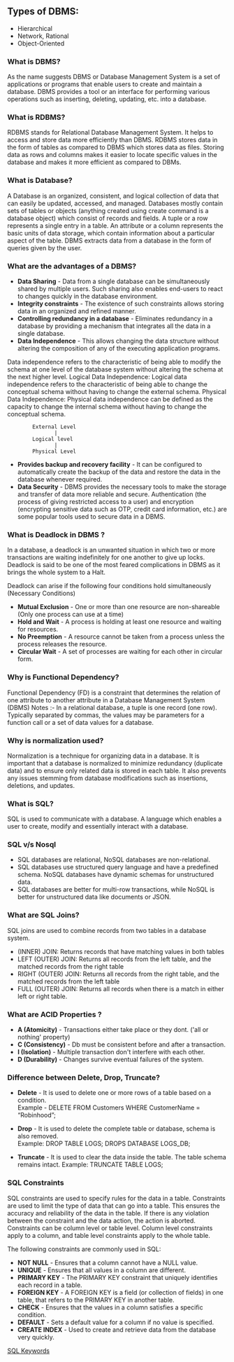 ## Types of DBMS: 
* Hierarchical
* Network, Rational
* Object-Oriented

### What is DBMS?

As the name suggests DBMS or Database Management System is a set of applications or programs that enable users to create and maintain a database. DBMS provides a tool or an interface for performing various operations such as inserting, deleting, updating, etc. into a database.

### What is RDBMS?

RDBMS stands for Relational Database Management System. It helps to access and store data more efficiently than DBMS. RDBMS stores data in the form of tables as compared to DBMS which stores data as files. Storing data as rows and columns makes it easier to locate specific values in the database and makes it more efficient as compared to DBMs.


### What is Database?

A Database is an organized, consistent, and logical collection of data that can easily be updated, accessed, and managed. Databases mostly contain sets of tables or objects (anything created using create command is a database object) which consist of records and fields. 
A tuple or a row represents a single entry in a table. An attribute or a column represents the basic units of data storage, which contain information about a particular aspect of the table. DBMS extracts data from a database in the form of queries given by the user.

### What are the advantages of a DBMS?

* **Data Sharing** - Data from a single database can be simultaneously shared by multiple users. Such sharing also enables end-users to react to changes quickly in the database environment.
* **Integrity constraints** - The existence of such constraints allows storing data in an organized and refined manner.
* **Controlling redundancy in a database** - Eliminates redundancy in a database by providing a mechanism that integrates all the data in a single database.
* **Data Independence** - This allows changing the data structure without altering the composition of any of the executing application programs.

Data independence refers to the characteristic of being able to modify the schema at one level of the database system without altering the schema at the next higher level.
Logical Data Independence: Logical data independence refers to the characteristic of being able to change the conceptual schema without having to change the external schema.
Physical Data Independence: Physical data independence can be defined as the capacity to change the internal schema without having to change the conceptual schema.

            External Level
                   |
            Logical level
                   |
            Physical Level

* **Provides backup and recovery facility** - It can be configured to automatically create the backup of the data and restore the data in the database whenever required.
* **Data Security** - DBMS provides the necessary tools to make the storage and transfer of data more reliable and secure. Authentication (the process of giving restricted access to a user) and encryption (encrypting sensitive data such as OTP, credit card information, etc.) are some popular tools used to secure data in a DBMS.

### What is Deadlock in DBMS ?

In a database, a deadlock is an unwanted situation in which two or more transactions are waiting indefinitely for one another to give up locks. Deadlock is said to be one of the most feared complications in DBMS as it brings the whole system to a Halt.

Deadlock can arise if the following four conditions hold simultaneously (Necessary Conditions) 

* **Mutual Exclusion** - One or more than one resource are non-shareable (Only one process can use at a time) 
* **Hold and Wait** - A process is holding at least one resource and waiting for resources. 
* **No Preemption** - A resource cannot be taken from a process unless the process releases the resource. 
* **Circular Wait** - A set of processes are waiting for each other in circular form. 


### Why is Functional Dependency? 
Functional Dependency (FD) is a constraint that determines the relation of one attribute to another attribute in a Database Management System (DBMS)
 Notes :- In a relational database, a tuple is one record (one row). Typically separated by commas, the values may be parameters for a function call or a set of data values for a database.

### Why is normalization used?

Normalization is a technique for organizing data in a database. It is important that a database is normalized to minimize redundancy (duplicate data) and to ensure only related data is stored in each table. It also prevents any issues stemming from database modifications such as insertions, deletions, and updates.

### What is SQL?

SQL is used to communicate with a database. A language which enables a user to create, modify and essentially interact with a database.

### SQL v/s Nosql

* SQL databases are relational, NoSQL databases are non-relational.
* SQL databases use structured query language and have a predefined schema. NoSQL databases have dynamic schemas for unstructured data.
* SQL databases are better for multi-row transactions, while NoSQL is better for unstructured data like documents or JSON.


### What are SQL Joins?

SQL joins are used to combine records from two tables in a database system.

* (INNER) JOIN: Returns records that have matching values in both tables
* LEFT (OUTER) JOIN: Returns all records from the left table, and the matched records from the right table
* RIGHT (OUTER) JOIN: Returns all records from the right table, and the matched records from the left table
* FULL (OUTER) JOIN: Returns all records when there is a match in either left or right table.

### What are ACID Properties ?

* **A (Atomicity)** - Transactions either take place or they dont. ('all or nothing' property)
* **C (Consistency)** -	 Db must be consistent before and after a transaction.
* **I (Isolation)** - Multiple transaction don't interfere with each other.
* **D (Durability)** -  Changes survive eventual failures of the system.



### Difference between Delete, Drop, Truncate?

* **Delete** - It is used to delete one or more rows of a table based on a condition. <BR/>
Example -  DELETE FROM Customers WHERE CustomerName = “Robinhood”;

* **Drop** - It is used to delete the complete table or database, schema is also removed.<BR/>
Example:  DROP TABLE LOGS;
                   DROPS DATABASE LOGS_DB;

* **Truncate** - It is used to clear the data inside the table. The table schema remains intact.
Example:  TRUNCATE TABLE LOGS;


### SQL Constraints

SQL constraints are used to specify rules for the data in a table.
Constraints are used to limit the type of data that can go into a table. This ensures the accuracy and reliability of the data in the table. If there is any violation between the constraint and the data action, the action is aborted.
Constraints can be column level or table level. Column level constraints apply to a column, and table level constraints apply to the whole table.<BR/>

The following constraints are commonly used in SQL:

* **NOT NULL** - Ensures that a column cannot have a NULL value.
* **UNIQUE** - Ensures that all values in a column are different.
* **PRIMARY KEY** - The PRIMARY KEY constraint that uniquely identifies each record in a table.
* **FOREIGN KEY** - A FOREIGN KEY is a field (or collection of fields) in one table, that refers to the PRIMARY KEY in another table.
* **CHECK** - Ensures that the values in a column satisfies a specific condition.
* **DEFAULT** - Sets a default value for a column if no value is specified.
* **CREATE INDEX** - Used to create and retrieve data from the database very quickly.

[SQL Keywords](https://www.w3schools.com/sql/sql_ref_keywords.asp) 